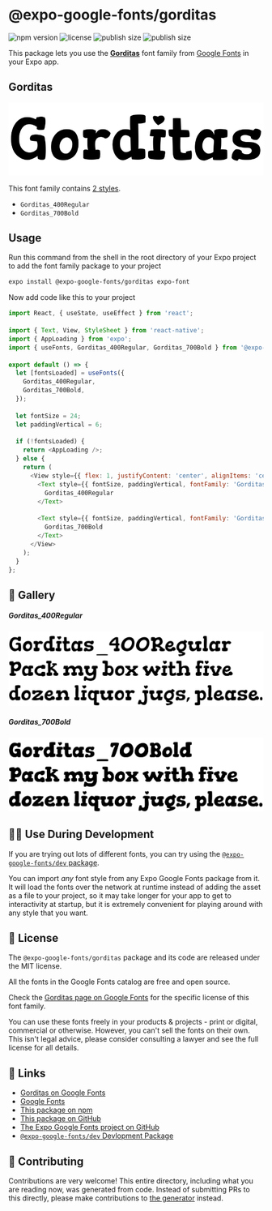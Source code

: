 # @expo-google-fonts/gorditas

![npm version](https://flat.badgen.net/npm/v/@expo-google-fonts/gorditas)
![license](https://flat.badgen.net/github/license/expo/google-fonts)
![publish size](https://flat.badgen.net/packagephobia/install/@expo-google-fonts/gorditas)
![publish size](https://flat.badgen.net/packagephobia/publish/@expo-google-fonts/gorditas)

This package lets you use the [**Gorditas**](https://fonts.google.com/specimen/Gorditas) font family from [Google Fonts](https://fonts.google.com/) in your Expo app.

## Gorditas

![Gorditas](./font-family.png)

This font family contains [2 styles](#-gallery).

- `Gorditas_400Regular`
- `Gorditas_700Bold`

## Usage

Run this command from the shell in the root directory of your Expo project to add the font family package to your project
```sh
expo install @expo-google-fonts/gorditas expo-font
```

Now add code like this to your project
```js
import React, { useState, useEffect } from 'react';

import { Text, View, StyleSheet } from 'react-native';
import { AppLoading } from 'expo';
import { useFonts, Gorditas_400Regular, Gorditas_700Bold } from '@expo-google-fonts/gorditas';

export default () => {
  let [fontsLoaded] = useFonts({
    Gorditas_400Regular,
    Gorditas_700Bold,
  });

  let fontSize = 24;
  let paddingVertical = 6;

  if (!fontsLoaded) {
    return <AppLoading />;
  } else {
    return (
      <View style={{ flex: 1, justifyContent: 'center', alignItems: 'center' }}>
        <Text style={{ fontSize, paddingVertical, fontFamily: 'Gorditas_400Regular' }}>
          Gorditas_400Regular
        </Text>

        <Text style={{ fontSize, paddingVertical, fontFamily: 'Gorditas_700Bold' }}>
          Gorditas_700Bold
        </Text>
      </View>
    );
  }
};

```

## 🔡 Gallery

##### Gorditas_400Regular
![Gorditas_400Regular](./Gorditas_400Regular.ttf.png)

##### Gorditas_700Bold
![Gorditas_700Bold](./Gorditas_700Bold.ttf.png)


## 👩‍💻 Use During Development

If you are trying out lots of different fonts, you can try using the [`@expo-google-fonts/dev` package](https://github.com/expo/google-fonts/tree/master/font-packages/dev#readme).

You can import *any* font style from any Expo Google Fonts package from it. It will load the fonts
over the network at runtime instead of adding the asset as a file to your project, so it may take longer
for your app to get to interactivity at startup, but it is extremely convenient
for playing around with any style that you want.

## 📖 License

The `@expo-google-fonts/gorditas` package and its code are released under the MIT license.

All the fonts in the Google Fonts catalog are free and open source.

Check the [Gorditas page on Google Fonts](https://fonts.google.com/specimen/Gorditas) for the specific license of this font family.

You can use these fonts freely in your products & projects - print or digital, commercial or otherwise. However, you can't sell the fonts on their own. This isn't legal advice, please consider consulting a lawyer and see the full license for all details.

## 🔗 Links

- [Gorditas on Google Fonts](https://fonts.google.com/specimen/Gorditas)
- [Google Fonts](https://fonts.google.com/)
- [This package on npm](https://www.npmjs.com/package/@expo-google-fonts/gorditas)
- [This package on GitHub](https://github.com/expo/google-fonts/tree/master/font-packages/gorditas)
- [The Expo Google Fonts project on GitHub](https://github.com/expo/google-fonts)
- [`@expo-google-fonts/dev` Devlopment Package](https://github.com/expo/google-fonts/tree/master/font-packages/dev)

## 🤝 Contributing

Contributions are very welcome! This entire directory, including what you are reading now, was generated from code. Instead of submitting PRs to this directly, please make contributions to [the generator](https://github.com/expo/google-fonts/tree/master/packages/generator) instead.
